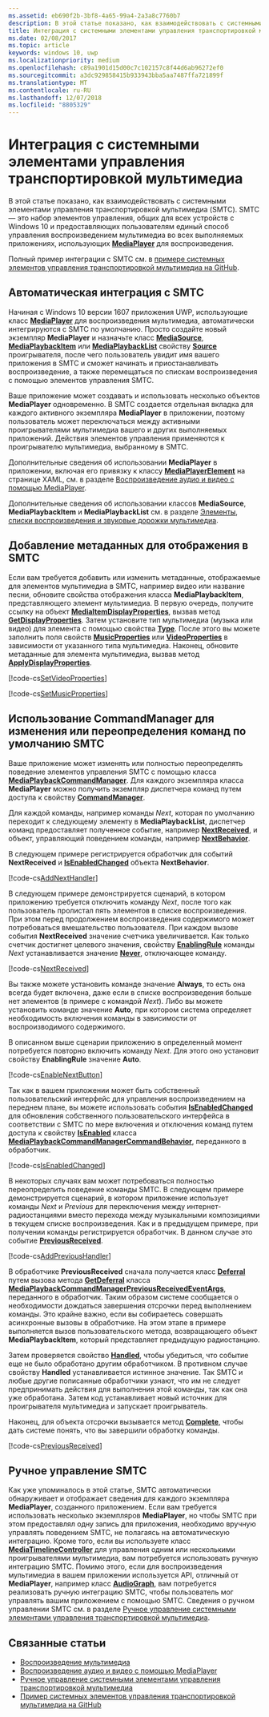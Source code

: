 ```yaml
---
ms.assetid: eb690f2b-3bf8-4a65-99a4-2a3a8c7760b7
description: В этой статье показано, как взаимодействовать с системными элементами управления транспортировкой мультимедиа.
title: Интеграция с системными элементами управления транспортировкой мультимедиа
ms.date: 02/08/2017
ms.topic: article
keywords: windows 10, uwp
ms.localizationpriority: medium
ms.openlocfilehash: c89a1901d15d00c7c102157c8f44d6ab96272ef0
ms.sourcegitcommit: a3dc929858415b933943bba5aa7487ffa721899f
ms.translationtype: MT
ms.contentlocale: ru-RU
ms.lasthandoff: 12/07/2018
ms.locfileid: "8805329"
---
```

# <a name="integrate-with-the-system-media-transport-controls"></a>Интеграция с системными элементами управления транспортировкой мультимедиа

В этой статье показано, как взаимодействовать с системными элементами управления транспортировкой мультимедиа (SMTC). SMTC— это набор элементов управления, общих для всех устройств с Windows 10 и предоставляющих пользователям единый способ управления воспроизведением мультимедиа во всех выполняемых приложениях, использующих [**MediaPlayer**](https://msdn.microsoft.com/library/windows/apps/Windows.Media.Playback.MediaPlayer) для воспроизведения.

Полный пример интеграции с SMTC см. в [примере системных элементов управления транспортировкой мультимедиа на GitHub](https://github.com/Microsoft/Windows-universal-samples/tree/dev/Samples/SystemMediaTransportControls).
                    
## <a name="automatic-integration-with-smtc"></a>Автоматическая интеграция с SMTC
Начиная с Windows 10 версии 1607 приложения UWP, использующие класс [**MediaPlayer**](https://msdn.microsoft.com/library/windows/apps/Windows.Media.Playback.MediaPlayer) для воспроизведения мультимедиа, автоматически интегрируются с SMTC по умолчанию. Просто создайте новый экземпляр **MediaPlayer** и назначьте класс [**MediaSource**](https://msdn.microsoft.com/library/windows/apps/Windows.Media.Core.MediaSource), [**MediaPlaybackItem**](https://msdn.microsoft.com/library/windows/apps/Windows.Media.Playback.MediaPlaybackItem) или [**MediaPlaybackList**](https://msdn.microsoft.com/library/windows/apps/Windows.Media.Playback.MediaPlaybackList) свойству [**Source**](https://msdn.microsoft.com/library/windows/apps/Windows.Media.Playback.MediaPlayer.Source) проигрывателя, после чего пользователь увидит имя вашего приложения в SMTC и сможет начинать и приостанавливать воспроизведение, а также перемещаться по спискам воспроизведения с помощью элементов управления SMTC. 

Ваше приложение может создавать и использовать несколько объектов **MediaPlayer** одновременно. В SMTC создается отдельная вкладка для каждого активного экземпляра **MediaPlayer** в приложении, поэтому пользователь может переключаться между активными проигрывателями мультимедиа вашего и других выполняемых приложений. Действия элементов управления применяются к проигрывателю мультимедиа, выбранному в SMTC.

Дополнительные сведения об использовании **MediaPlayer** в приложении, включая его привязку к классу [**MediaPlayerElement**](https://msdn.microsoft.com/library/windows/apps/Windows.UI.Xaml.Controls.MediaPlayerElement) на странице XAML, см. в разделе [Воспроизведение аудио и видео с помощью MediaPlayer](play-audio-and-video-with-mediaplayer.md). 

Дополнительные сведения об использовании классов **MediaSource**, **MediaPlaybackItem** и **MediaPlaybackList** см. в разделе [Элементы, списки воспроизведения и звуковые дорожки мультимедиа](media-playback-with-mediasource.md).

## <a name="add-metadata-to-be-displayed-by-the-smtc"></a>Добавление метаданных для отображения в SMTC
Если вам требуется добавить или изменить метаданные, отображаемые для элементов мультимедиа в SMTC, например видео или название песни, обновите свойства отображения класса **MediaPlaybackItem**, представляющего элемент мультимедиа. В первую очередь, получите ссылку на объект [**MediaItemDisplayProperties**](https://msdn.microsoft.com/library/windows/apps/Windows.Media.Playback.MediaItemDisplayProperties), вызвав метод [**GetDisplayProperties**](https://msdn.microsoft.com/library/windows/apps/Windows.Media.Playback.MediaPlaybackItem.GetDisplayProperties). Затем установите тип мультимедиа (музыка или видео) для элемента с помощью свойства [**Type**](https://msdn.microsoft.com/library/windows/apps/Windows.Media.Playback.MediaItemDisplayProperties.Type). После этого вы можете заполнить поля свойств [**MusicProperties**](https://msdn.microsoft.com/library/windows/apps/Windows.Media.Playback.MediaItemDisplayProperties.MusicProperties) или [**VideoProperties**](https://msdn.microsoft.com/library/windows/apps/Windows.Media.Playback.MediaItemDisplayProperties.VideoProperties) в зависимости от указанного типа мультимедиа. Наконец, обновите метаданные для элемента мультимедиа, вызвав метод [**ApplyDisplayProperties**](https://msdn.microsoft.com/library/windows/apps/mt489923).

[!code-cs[SetVideoProperties](./code/MediaSource_RS1/cs/MainPage.xaml.cs#SnippetSetVideoProperties)]

[!code-cs[SetMusicProperties](./code/MediaSource_RS1/cs/MainPage.xaml.cs#SnippetSetMusicProperties)]

## <a name="use-commandmanager-to-modify-or-override-the-default-smtc-commands"></a>Использование CommandManager для изменения или переопределения команд по умолчанию SMTC
Ваше приложение может изменять или полностью переопределять поведение элементов управления SMTC с помощью класса [**MediaPlaybackCommandManager**](https://msdn.microsoft.com/library/windows/apps/Windows.Media.Playback.MediaPlaybackCommandManager). Для каждого экземпляра класса **MediaPlayer** можно получить экземпляр диспетчера команд путем доступа к свойству [**CommandManager**](https://msdn.microsoft.com/library/windows/apps/Windows.Media.Playback.MediaPlayer.CommandManager).

Для каждой команды, например команды *Next*, которая по умолчанию переходит к следующему элементу в **MediaPlaybackList**, диспетчер команд предоставляет полученное событие, например [**NextReceived**](https://msdn.microsoft.com/library/windows/apps/Windows.Media.Playback.MediaPlaybackCommandManager.NextReceived), и объект, управляющий поведением команды, например [**NextBehavior**](https://msdn.microsoft.com/library/windows/apps/Windows.Media.Playback.MediaPlaybackCommandManager.NextBehavior). 

В следующем примере регистрируется обработчик для событий **NextReceived** и [**IsEnabledChanged**](https://msdn.microsoft.com/library/windows/apps/Windows.Media.Playback.MediaPlaybackCommandManagerCommandBehavior.IsEnabledChanged) объекта **NextBehavior**.

[!code-cs[AddNextHandler](./code/SMTC_RS1/cs/MainPage.xaml.cs#SnippetAddNextHandler)]

В следующем примере демонстрируется сценарий, в котором приложению требуется отключить команду *Next*, после того как пользователь пролистал пять элементов в списке воспроизведения. При этом перед продолжением воспроизведения содержимого может потребоваться вмешательство пользователя. При каждом вызове события **NextReceived** значение счетчика увеличивается. Как только счетчик достигнет целевого значения, свойству [**EnablingRule**](https://msdn.microsoft.com/library/windows/apps/Windows.Media.Playback.MediaPlaybackCommandManagerCommandBehavior.EnablingRule) команды *Next* устанавливается значение [**Never**](https://msdn.microsoft.com/library/windows/apps/Windows.Media.Playback.MediaCommandEnablingRule), отключающее команду. 

[!code-cs[NextReceived](./code/SMTC_RS1/cs/MainPage.xaml.cs#SnippetNextReceived)]

Вы также можете установить команде значение **Always**, то есть она всегда будет включена, даже если в списке воспроизведения больше нет элементов (в примере с командой *Next*). Либо вы можете установить команде значение **Auto**, при котором система определяет необходимость включения команды в зависимости от воспроизводимого содержимого.

В описанном выше сценарии приложению в определенный момент потребуется повторно включить команду *Next*. Для этого оно установит свойству **EnablingRule** значение **Auto**.

[!code-cs[EnableNextButton](./code/SMTC_RS1/cs/MainPage.xaml.cs#SnippetEnableNextButton)]

Так как в вашем приложении может быть собственный пользовательский интерфейс для управления воспроизведением на переднем плане, вы можете использовать события [**IsEnabledChanged**](https://msdn.microsoft.com/library/windows/apps/Windows.Media.Playback.MediaPlaybackCommandManagerCommandBehavior.IsEnabledChanged) для обновления собственного пользовательского интерфейса в соответствии с SMTC по мере включения и отключения команд путем доступа к свойству [**IsEnabled**](https://msdn.microsoft.com/library/windows/apps/Windows.Media.Playback.MediaPlaybackCommandManagerCommandBehavior.IsEnabled) класса [**MediaPlaybackCommandManagerCommandBehavior**](https://msdn.microsoft.com/library/windows/apps/Windows.Media.Playback.MediaPlaybackCommandManagerCommandBehavior), переданного в обработчик.

[!code-cs[IsEnabledChanged](./code/SMTC_RS1/cs/MainPage.xaml.cs#SnippetIsEnabledChanged)]

В некоторых случаях вам может потребоваться полностью переопределить поведение команды SMTC. В следующем примере демонстрируется сценарий, в котором приложение использует команды *Next* и *Previous* для переключения между интернет-радиостанциями вместо перехода между музыкальными композициями в текущем списке воспроизведения. Как и в предыдущем примере, при получении команды регистрируется обработчик. В данном случае это событие [**PreviousReceived**](https://msdn.microsoft.com/library/windows/apps/Windows.Media.Playback.MediaPlaybackCommandManager.PreviousReceived).

[!code-cs[AddPreviousHandler](./code/SMTC_RS1/cs/MainPage.xaml.cs#SnippetAddPreviousHandler)]

В обработчике **PreviousReceived** сначала получается класс [**Deferral**](https://msdn.microsoft.com/library/windows/apps/Windows.Foundation.Deferral) путем вызова метода [**GetDeferral**](https://msdn.microsoft.com/library/windows/apps/Windows.Media.Playback.MediaPlaybackCommandManagerPreviousReceivedEventArgs.GetDeferral) класса [**MediaPlaybackCommandManagerPreviousReceivedEventArgs**](https://msdn.microsoft.com/library/windows/apps/Windows.Media.Playback.MediaPlaybackCommandManagerPreviousReceivedEventArgs), переданного в обработчик. Таким образом системе сообщается о необходимости дождаться завершения отсрочки перед выполнением команды. Это крайне важно, если вы собираетесь совершать асинхронные вызовы в обработчике. На этом этапе в примере выполняется вызов пользовательского метода, возвращающего объект **MediaPlaybackItem**, который представляет предыдущую радиостанцию.

Затем проверяется свойство [**Handled**](https://msdn.microsoft.com/library/windows/apps/Windows.Media.Playback.MediaPlaybackCommandManagerPreviousReceivedEventArgs.Handled), чтобы убедиться, что событие еще не было обработано другим обработчиком. В противном случае свойству **Handled** устанавливается истинное значение. Так SMTC и любые другие пописанные обработчики узнают, что им не следует предпринимать действия для выполнения этой команды, так как она уже обработана. Затем код устанавливает новый источник для проигрывателя мультимедиа и запускает проигрыватель.

Наконец, для объекта отсрочки вызывается метод [**Complete**](https://msdn.microsoft.com/library/windows/apps/Windows.Foundation.Deferral.Complete), чтобы дать системе понять, что вы завершили обработку команды.

[!code-cs[PreviousReceived](./code/SMTC_RS1/cs/MainPage.xaml.cs#SnippetPreviousReceived)]
                
## <a name="manual-control-of-the-smtc"></a>Ручное управление SMTC
Как уже упоминалось в этой статье, SMTC автоматически обнаруживает и отображает сведения для каждого экземпляра **MediaPlayer**, созданного приложением. Если вам требуется использовать несколько экземпляров **MediaPlayer**, но чтобы SMTC при этом предоставлял одну запись для приложения, необходимо вручную управлять поведением SMTC, не полагаясь на автоматическую интеграцию. Кроме того, если вы используете класс [**MediaTimelineController**](https://msdn.microsoft.com/library/windows/apps/Windows.Media.MediaTimelineController) для управления одним или несколькими проигрывателями мультимедиа, вам потребуется использовать ручную интеграцию SMTC. Помимо этого, если для воспроизведения мультимедиа в вашем приложении используется API, отличный от **MediaPlayer**, например класс [**AudioGraph**](https://msdn.microsoft.com/library/windows/apps/Windows.Media.Audio.AudioGraph), вам потребуется реализовать ручную интеграцию SMTC, чтобы пользователь мог управлять вашим приложением с помощью SMTC. Сведения о ручном управлении SMTC см. в разделе [Ручное управление системными элементами управления транспортировкой мультимедиа](system-media-transport-controls.md).



## <a name="related-topics"></a>Связанные статьи
* [Воспроизведение мультимедиа](media-playback.md)
* [Воспроизведение аудио и видео с помощью MediaPlayer](play-audio-and-video-with-mediaplayer.md)
* [Ручное управление системными элементами управления транспортировкой мультимедиа](system-media-transport-controls.md)
* [Пример системных элементов управления транспортировкой мультимедиа на GitHub](https://github.com/Microsoft/Windows-universal-samples/tree/dev/Samples/SystemMediaTransportControls)
 

 




